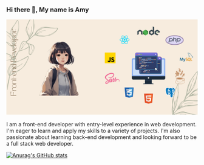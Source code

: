 ### Hi there 👋, My name is Amy
![](banner.png)

I am a front-end developer with entry-level experience in web development. I'm eager to learn and apply my skills to a variety of projects. I'm also passionate about learning back-end development and looking forward to be a full stack web developer.




[![Anurag's GitHub stats](https://github-readme-stats.vercel.app/api?username=amy9788)](https://github.com/anuraghazra/github-readme-stats)

